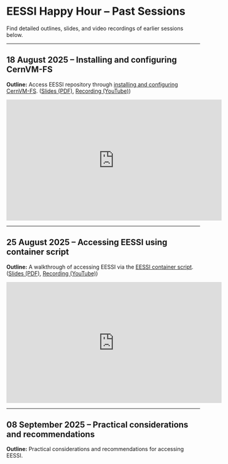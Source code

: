 # EESSI Happy Hour – Past Sessions

Find detailed outlines, slides, and video recordings of earlier sessions below.

---

## 18 August 2025 – Installing and configuring CernVM-FS

**Outline:** Access EESSI repository through [installing and configuring CernVM-FS](../../getting_access/native_installation.md).
([Slides (PDF)](EESSI-happyhour-2025-001-Installing-and-configuring-CernVM-FS.pdf), [Recording (YouTube)](https://youtu.be/MLeSbMOnbs8))

<iframe width="560" height="315" src="https://www.youtube.com/embed/MLeSbMOnbs8?si=hImZbjO59uCgBGet" title="YouTube video player" frameborder="0" allow="accelerometer; autoplay; clipboard-write; encrypted-media; gyroscope; picture-in-picture; web-share" referrerpolicy="strict-origin-when-cross-origin" allowfullscreen></iframe>

---

## 25 August 2025 – Accessing EESSI using container script

**Outline:** A walkthrough of accessing EESSI via the [EESSI container script](../../getting_access/eessi_container.md).
([Slides (PDF)](EESSI-happyhour-2025-002-Accessing-EESSI-using-container-script.pdf), [Recording (YouTube)](https://www.youtube.com/watch?v=MAgWwj27i9U))

<iframe width="560" height="315" src="https://www.youtube.com/embed/MAgWwj27i9U?si=SOD3hMOVIF3N6hdo" title="YouTube video player" frameborder="0" allow="accelerometer; autoplay; clipboard-write; encrypted-media; gyroscope; picture-in-picture; web-share" referrerpolicy="strict-origin-when-cross-origin" allowfullscreen></iframe>

---

## 08 September 2025 – Practical considerations and recommendations

**Outline:** Practical considerations and recommendations for accessing EESSI.
